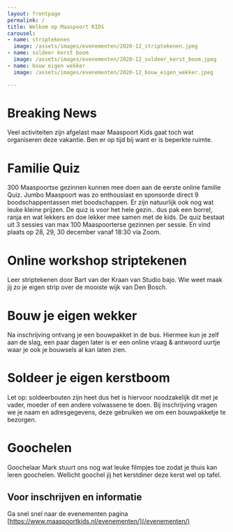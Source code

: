 ```yaml
---
layout: frontpage 
permalink: /
title: Welkom op Maaspoort KIDS
carousel:
- name: striptekenen
  image: /assets/images/evenementen/2020-12_striptekenen.jpeg
- name: soldeer kerst boom
  image: /assets/images/evenementen/2020-12_soldeer_kerst_boom.jpeg
- name: bouw eigen wekker
  image: /assets/images/evenementen/2020-12_bouw_eigen_wekker.jpeg

---
```


# Breaking News

Veel activiteiten zijn afgelast maar Maaspoort Kids gaat toch wat organiseren deze vakantie. Ben er op tijd bij want er
is beperkte ruimte.

# Familie Quiz

300 Maaspoortse gezinnen kunnen mee doen aan de eerste online familie Quiz. Jumbo Maaspoort was zo enthousiast en
sponsorde direct 9 boodschappentassen met boodschappen. Er zijn natuurlijk ook nog wat leuke kleine prijzen. De quiz is
voor het hele gezin.. dus pak een borrel, ranja en wat lekkers en doe lekker mee samen met de kids. De quiz bestaat uit
3 sessies van max 100 Maaspoorterse gezinnen per sessie. En vind plaats op 28, 29, 30 december vanaf 18:30 via Zoom.

# Online workshop striptekenen

Leer striptekenen door Bart van der Kraan van Studio bajo. Wie weet maak jij zo je eigen strip over de mooiste wijk van
Den Bosch.

# Bouw je eigen wekker

Na inschrijving ontvang je een bouwpakket in de bus. Hiermee kun je zelf aan de slag, een paar dagen later is er een
online vraag & antwoord uurtje waar je ook je bouwsels al kan laten zien.

# Soldeer je eigen kerstboom

Let op: soldeerbouten zijn heet dus het is hiervoor noodzakelijk dit met je vader, moeder of een andere volwassene te
doen. Bij inschrijving vragen we je naam en adresgegevens, deze gebruiken we om een bouwpakketje te bezorgen.

# Goochelen

Goochelaar Mark stuurt ons nog wat leuke filmpjes toe zodat je thuis kan leren goochelen. Wellicht goochel jij het
kerstdiner deze kerst wel op tafel.

## Voor inschrijven en informatie

Ga snel snel naar de evenementen pagina [https://www.maaspoortkids.nl/evenementen/](/evenementen/)
